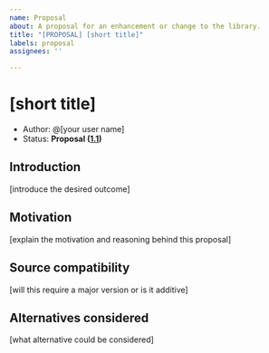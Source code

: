 ```yaml
---
name: Proposal
about: A proposal for an enhancement or change to the library.
title: "[PROPOSAL] [short title]"
labels: proposal
assignees: ''

---
```


# [short title]

* Author: @[your user name]
* Status: **Proposal ([1.1](https://github.com/composed-swift/ComposedUI/milestone/1.1))**

## Introduction

[introduce the desired outcome]

## Motivation

[explain the motivation and reasoning behind this proposal]

## Source compatibility

[will this require a major version or is it additive]

## Alternatives considered

[what alternative could be considered]
